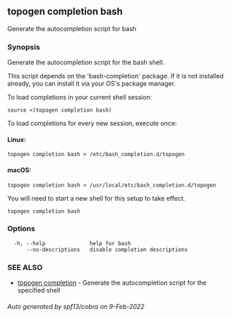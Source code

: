 ## topogen completion bash

Generate the autocompletion script for bash

### Synopsis

Generate the autocompletion script for the bash shell.

This script depends on the 'bash-completion' package.
If it is not installed already, you can install it via your OS's package manager.

To load completions in your current shell session:

	source <(topogen completion bash)

To load completions for every new session, execute once:

#### Linux:

	topogen completion bash > /etc/bash_completion.d/topogen

#### macOS:

	topogen completion bash > /usr/local/etc/bash_completion.d/topogen

You will need to start a new shell for this setup to take effect.


```
topogen completion bash
```

### Options

```
  -h, --help              help for bash
      --no-descriptions   disable completion descriptions
```

### SEE ALSO

* [topogen completion](topogen_completion.md)	 - Generate the autocompletion script for the specified shell

###### Auto generated by spf13/cobra on 9-Feb-2022
